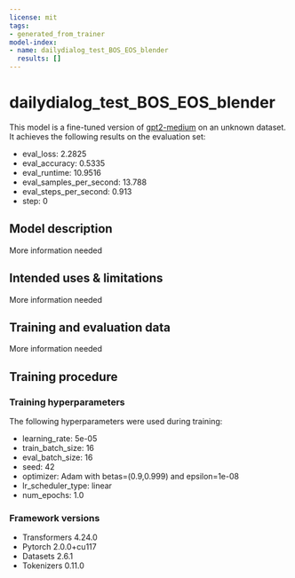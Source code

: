 ```yaml
---
license: mit
tags:
- generated_from_trainer
model-index:
- name: dailydialog_test_BOS_EOS_blender
  results: []
---
```


<!-- This model card has been generated automatically according to the information the Trainer had access to. You
should probably proofread and complete it, then remove this comment. -->

# dailydialog_test_BOS_EOS_blender

This model is a fine-tuned version of [gpt2-medium](https://huggingface.co/gpt2-medium) on an unknown dataset.
It achieves the following results on the evaluation set:
- eval_loss: 2.2825
- eval_accuracy: 0.5335
- eval_runtime: 10.9516
- eval_samples_per_second: 13.788
- eval_steps_per_second: 0.913
- step: 0

## Model description

More information needed

## Intended uses & limitations

More information needed

## Training and evaluation data

More information needed

## Training procedure

### Training hyperparameters

The following hyperparameters were used during training:
- learning_rate: 5e-05
- train_batch_size: 16
- eval_batch_size: 16
- seed: 42
- optimizer: Adam with betas=(0.9,0.999) and epsilon=1e-08
- lr_scheduler_type: linear
- num_epochs: 1.0

### Framework versions

- Transformers 4.24.0
- Pytorch 2.0.0+cu117
- Datasets 2.6.1
- Tokenizers 0.11.0
